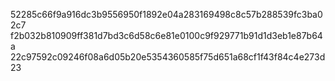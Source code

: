 52285c66f9a916dc3b9556950f1892e04a283169498c8c57b288539fc3ba02c7
f2b032b810909ff381d7bd3c6d58c6e81e0100c9f929771b91d1d3eb1e87b64a
22c97592c09246f08a6d05b20e5354360585f75d651a68cf1f43f84c4e273d23
